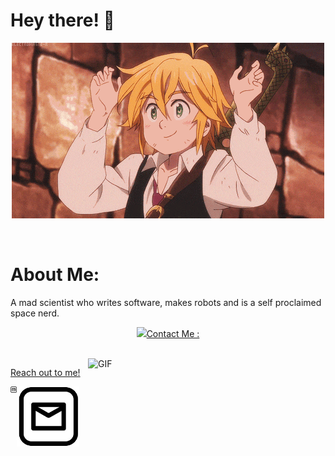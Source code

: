 # Hey there! 👋

<div align="center">
<img hight="200" width="500" alt="GIF" align="center" src="https://github.com/deltaonealpha/deltaonealpha/blob/main/208593.gif">
</div>
</br>
</br>

# About Me:
A mad scientist who writes software, makes robots and is a self proclaimed space nerd.

<p align="center" >  
  <a href="https://github.com/anuraghazra/github-readme-stats"> 
<img  src="https://github-readme-stats.vercel.app/api?username=deltaonealpha&show_icons=true&theme=tokyonight/>
  </a>
  </p>

# Contact Me :

<p>
 </br>
<img hight="270" width="380" align="right" alt="GIF" src="https://github.com/deltaonealpha/deltaonealpha/blob/main/93195.gif">

Reach out to me! 

<a href="mailto:balaji.pranav@outlook.in">
 <img align="left" alt="Outlook" width="10" hight="10" src="https://github.com/deltaonealpha/deltaonealpha/blob/main/download.jpg" />
</a>
<a href="https://t.me/deltaonealpha">
 <img align="left" alt="Telegram" width="100" hight="70" src="https://github.com/deltaonealpha/deltaonealpha/blob/main/download.jpg" />
</a>
</br>
</br>
</br>
 </p>
 
